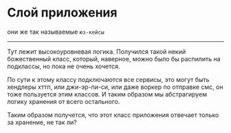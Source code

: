 # Слой приложения

они же так называемые `юз-кейсы`

---

Тут лежит высокоуровневая логика. Получился такой некий божественный класс, который, наверное, можно было бы распилить на подклассы, но пока не очень хочется.

По сути к этому классу подключаются все сервисы, это могут быть хендлеры хттп, или джи-эр-пи-си, или даже воркер по отправке смс, он тоже пользуется этим классов. И таким образом мы абстрагируем логику хранения от всего остального.

Таким образом получется, что этот класс приложения отвечает только за хранение, не так ли?
